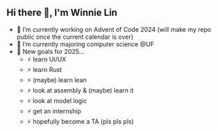 ## Hi there 👋, I'm Winnie Lin
- 🔭 I’m currently working on Advent of Code 2024 (will make my repo public once the current calendar is over)
- 🌱 I’m currently majoring computer science @UF
- 🤔 New goals for 2025...
    - ⚡ learn UI/UX
    - ⚡ learn Rust
    - ⚡ (maybe) learn lean
    - ⚡ look at assembly & (maybe) learn it
    - ⚡ look at model logic
    - ⚡ get an internship
    - ⚡ hopefully become a TA (pls pls pls)

<!--
**wiwiwashere/wiwiwashere** is a ✨ _special_ ✨ repository because its `README.md` (this file) appears on your GitHub profile.

Here are some ideas to get you started:

- 🔭 I’m currently working on ...
- 🌱 I’m currently learning ...
- 👯 I’m looking to collaborate on ...
- 🤔 I’m looking for help with ...
- 💬 Ask me about ...
- 📫 How to reach me: ...
- 😄 Pronouns: ...
- ⚡ Fun fact: ...
-->
